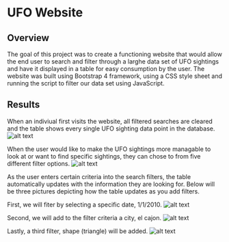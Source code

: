 # UFO Website

## Overview

The goal of this project was to create a functioning website that would allow the end user to search and filter through
a larghe data set of UFO sightings and have it displayed in a table for easy consumption by the user. The website was built using
Bootstrap 4 framework, using a CSS style sheet and running the script to filter our data set using JavaScript.

## Results

When an indiviual first visits the website, all filtered searches are cleared and the table shows every single UFO sighting
data point in the database. 
![alt text]()

When the user would like to make the UFO sightings more managable to look at or want to find specific sightings, they can
chose to from five different filter options.
![alt text]()

As the user enters certain criteria into the search filters, the table automatically updates with the information they are
looking for. Below will be three pictures depicting how the table updates as you add filters.

First, we will fiter by selecting a specific date, 1/1/2010.
![alt text]()

Second, we will add to the filter criteria a city, el cajon.
![alt text]()

Lastly, a third filter, shape (triangle) will be added.
![alt text]()


